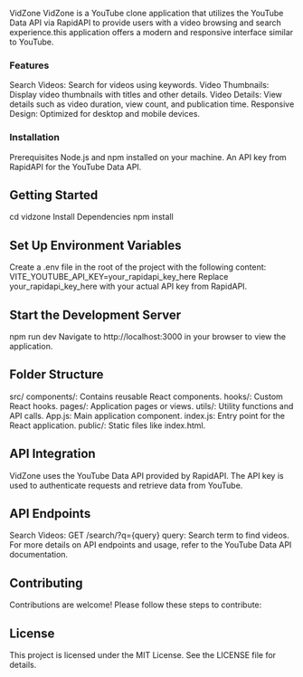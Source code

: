 VidZone
VidZone is a YouTube clone application that utilizes the YouTube Data API via RapidAPI to provide users with a video browsing and search experience.this application offers a modern and responsive interface similar to YouTube.

### Features
Search Videos: Search for videos using keywords.
Video Thumbnails: Display video thumbnails with titles and other details.
Video Details: View details such as video duration, view count, and publication time.
Responsive Design: Optimized for desktop and mobile devices.


### Installation
Prerequisites
Node.js and npm installed on your machine.
An API key from RapidAPI for the YouTube Data API.


## Getting Started
cd vidzone
Install Dependencies
npm install

## Set Up Environment Variables
Create a .env file in the root of the project with the following content:
VITE_YOUTUBE_API_KEY=your_rapidapi_key_here
Replace your_rapidapi_key_here with your actual API key from RapidAPI.

## Start the Development Server
npm run dev
Navigate to http://localhost:3000 in your browser to view the application.

## Folder Structure
src/
components/: Contains reusable React components.
hooks/: Custom React hooks.
pages/: Application pages or views.
utils/: Utility functions and API calls.
App.js: Main application component.
index.js: Entry point for the React application.
public/: Static files like index.html.

## API Integration
VidZone uses the YouTube Data API provided by RapidAPI. The API key is used to authenticate requests and retrieve data from YouTube.

## API Endpoints
Search Videos: GET /search/?q={query}
query: Search term to find videos.
For more details on API endpoints and usage, refer to the YouTube Data API documentation.

## Contributing
Contributions are welcome! Please follow these steps to contribute:

## License
This project is licensed under the MIT License. See the LICENSE file for details.
